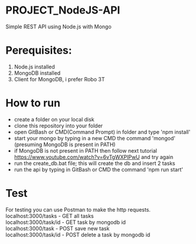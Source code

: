 # PROJECT_NodeJS-API
Simple REST API using Node.js with Mongo  

# Perequisites:    
1. Node.js installed  
2. MongoDB installed  
3. Client for MongoDB, i prefer Robo 3T  

# How to run  
* create a folder on your local disk  
* clone this repository into your folder  
* open GitBash or CMD(Command Prompt) in folder and type 'npm install'  
* start your mongo by typing in a new CMD the command 'mongod' (presuming MongoDB is present in PATH)  
* if MongoDB is not present in PATH then follow next tutorial https://www.youtube.com/watch?v=6vTgWXPIPwU and try again  
* run the create_db.bat file; this will create the db and insert 2 tasks  
* run the api by typing in GitBash or CMD the command 'npm run start'  

# Test  
For testing you can use Postman to make the http requests.  
localhost:3000/tasks    - GET all tasks  
localhost:3000/task/id  - GET task by mongodb id  
localhost:3000/task     - POST save new task  
localhost:3000/task/id  - POST delete a task by mongodb id  
